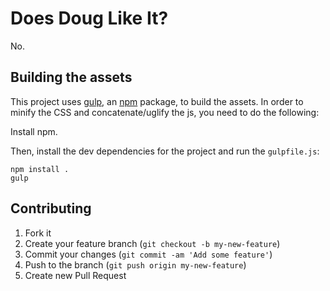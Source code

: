 # Does Doug Like It?

No.

## Building the assets

This project uses [gulp](http://gulpjs.com), an [npm](http://npmjs.org) package, to build the
assets. In order to minify the CSS and concatenate/uglify the js, you need to do the
following:

Install npm.

Then, install the dev dependencies for the project and run the `gulpfile.js`:

```
npm install .
gulp
```

## Contributing

1. Fork it
2. Create your feature branch (`git checkout -b my-new-feature`)
3. Commit your changes (`git commit -am 'Add some feature'`)
4. Push to the branch (`git push origin my-new-feature`)
5. Create new Pull Request
